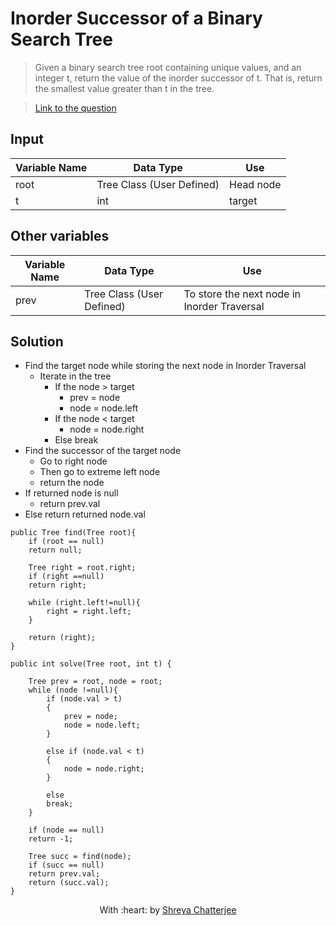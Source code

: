 # Inorder Successor of a Binary Search Tree

> Given a binary search tree root containing unique values, and an integer t, return the value of the inorder successor of t. That is, return the smallest value greater than t in the tree.

> [Link to the question](https://binarysearch.com/problems/Inorder-Successor)

## Input
| Variable Name | Data Type | Use | 
|---- | ----- | ----- |
| root | Tree Class (User Defined) | Head node |
| t | int | target |

## Other variables
| Variable Name | Data Type | Use | 
|---- | ----- | ----- |
| prev | Tree Class (User Defined) | To store the next node in Inorder Traversal |

## Solution

- Find the target node while storing the next node in Inorder Traversal
  - Iterate in the tree
    - If the node > target
      - prev = node
      - node = node.left
    - If the node < target
      - node = node.right
    - Else break
- Find the successor of the target node
  - Go to right node
  - Then go to extreme left node
  - return the node
- If returned node is null
  - return prev.val
- Else return returned node.val

```
public Tree find(Tree root){
    if (root == null)
    return null;

    Tree right = root.right;
    if (right ==null)
    return right;

    while (right.left!=null){
        right = right.left;
    }

    return (right);
}

public int solve(Tree root, int t) {

    Tree prev = root, node = root;
    while (node !=null){
        if (node.val > t)
        {
            prev = node;
            node = node.left;
        }

        else if (node.val < t)
        {
            node = node.right;
        }

        else
        break;
    }

    if (node == null)
    return -1;

    Tree succ = find(node);
    if (succ == null)
    return prev.val;
    return (succ.val);
}
```


<p align="center">
	With :heart: by <a href="https://github.com/Shreya549" target="_blank">Shreya Chatterjee</a>
</p>


 
